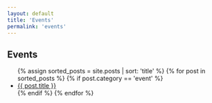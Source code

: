 ```yaml
---
layout: default
title: 'Events'
permalink: 'events'
---
```


## Events
<ul class="notes-list">
  {% assign sorted_posts = site.posts | sort: 'title' %}
  {% for post in sorted_posts %}
    {% if post.category == 'event' %}
      <li>
        <a href="{{ post.url | relative_url }}">
          {{ post.title }}
        </a>
      </li>
    {% endif %}
  {% endfor %}
</ul>
